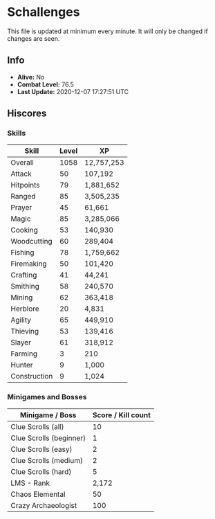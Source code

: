 # Schallenges

This file is updated at minimum every minute. It will only be changed if changes are seen.

## Info

 - **Alive:** No
 - **Combat Level:** 76.5
 - **Last Update:** 2020-12-07 17:27:51 UTC

## Hiscores

### Skills

| Skill | Level | XP |
|--|--|--|
| Overall | 1058 | 12,757,253 |
| Attack | 50 | 107,192 |
| Hitpoints | 79 | 1,881,652 |
| Ranged | 85 | 3,505,235 |
| Prayer | 45 | 61,661 |
| Magic | 85 | 3,285,066 |
| Cooking | 53 | 140,930 |
| Woodcutting | 60 | 289,404 |
| Fishing | 78 | 1,759,662 |
| Firemaking | 50 | 101,420 |
| Crafting | 41 | 44,241 |
| Smithing | 58 | 240,570 |
| Mining | 62 | 363,418 |
| Herblore | 20 | 4,831 |
| Agility | 65 | 449,910 |
| Thieving | 53 | 139,416 |
| Slayer | 61 | 318,912 |
| Farming | 3 | 210 |
| Hunter | 9 | 1,000 |
| Construction | 9 | 1,024 |

### Minigames and Bosses

| Minigame / Boss | Score / Kill count |
|--|--|
| Clue Scrolls (all) | 10 |
| Clue Scrolls (beginner) | 1 |
| Clue Scrolls (easy) | 2 |
| Clue Scrolls (medium) | 2 |
| Clue Scrolls (hard) | 5 |
| LMS - Rank | 2,172 |
| Chaos Elemental | 50 |
| Crazy Archaeologist | 100 |
